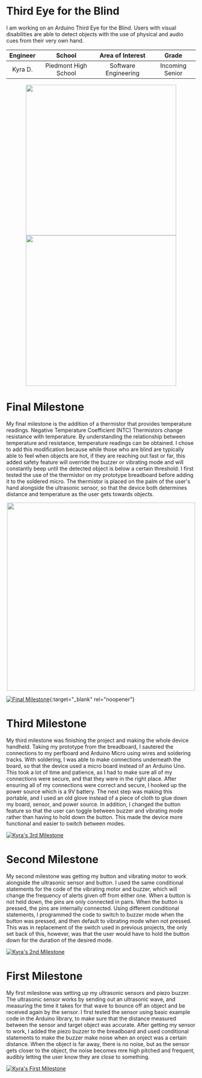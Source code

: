 ﻿# Third Eye for the Blind
I am working on an Arduino Third Eye for the Blind. Users with visual disabilities are able to detect objects with the use of physical and audio cues from their very own hand.

| **Engineer** | **School** | **Area of Interest** | **Grade** |
|:--:|:--:|:--:|:--:|
| Kyra D. | Piedmont High School | Software Engineering | Incoming Senior

<p align="center">
<img src="https://user-images.githubusercontent.com/94956287/176249518-41fbc503-300a-44c9-b105-41aef7d56669.png" width="400">
<img src="https://user-images.githubusercontent.com/94956287/176250830-977c3406-10c4-423c-be4b-18db8e569712.png" width="400">
</p>

# Final Milestone
My final milestone is the addition of a thermistor that provides temperature readings. Negative Temperature Coefficient (NTC) Thermistors change resistance with temperature. By understanding the relationship between temperature and resistance, temperature readings can be obtained. I chose to add this modification because while those who are blind are typically able to feel when objects are hot, if they are reaching out fast or far, this added safety feature will override the buzzer or vibrating mode and will constantly beep until the detected object is below a certain threshold. I first tested the use of the thermistor on my prototype breadboard before adding it to the soldered micro. The thermistor is placed on the palm of the user's hand alongside the ultrasonic sensor, so that the device both determines distance and temperature as the user gets towards objects.

<p align="center">
<img src="https://user-images.githubusercontent.com/94956287/176252080-bea44cc8-bcb4-4551-94b7-e2ddc74dafe7.JPG" width="500">
</p>

[![Final Milestone](https://res.cloudinary.com/marcomontalbano/image/upload/v1612573869/video_to_markdown/images/youtube--F7M7imOVGug-c05b58ac6eb4c4700831b2b3070cd403.jpg )](https://www.youtube.com/watch?v=F7M7imOVGug&feature=emb_logo "Final Milestone"){:target="_blank" rel="noopener"}

# Third Milestone
My third milestone was finishing the project and making the whole device handheld. Taking my prototype from the breadboard, I sautered the connections to my perfboard and Arduino Micro using wires and soldering tracks. With soldering, I was able to make connections underneath the board, so that the device used a micro board instead of an Arduino Uno. This took a lot of time and patience, as I had to make sure all of my connections were secure, and that they were in the right place. After ensuring all of my connections were correct and secure, I hooked up the power source which is a 9V battery. The next step was making this portable, and I used an old glove instead of a piece of cloth to glue down my board, sensor, and power source. In addition, I changed the button feature so that the user can toggle between buzzer and vibrating mode rather than having to hold down the button. This made the device more functional and easier to switch between modes.

[![Kyra's 3rd Milestone](https://res.cloudinary.com/marcomontalbano/image/upload/v1656091170/video_to_markdown/images/youtube--3WJ3lJCEA6w-c05b58ac6eb4c4700831b2b3070cd403.jpg)](https://www.youtube.com/watch?v=3WJ3lJCEA6w "Kyra's 3rd Milestone")

# Second Milestone
My second milestone was getting my button and vibrating motor to work alongside the ultrasonic sensor and button. I used the same conditional statements for the code of the vibrating motor and buzzer, which will change the frequency of alerts given off from either one. When a button is not held down, the pins are only connected in pairs. When the button is pressed, the pins are internally connected. Using different conditional statements, I programmed the code to switch to buzzer mode when the button was pressed, and then default to vibrating mode when not pressed. This was in replacement of the switch used in previous projects, the only set back of this, however, was that the user would have to hold the button down for the duration of the desired mode.

[![Kyra's 2nd Milestone](https://res.cloudinary.com/marcomontalbano/image/upload/v1656090848/video_to_markdown/images/youtube--jOFxKbY50XA-c05b58ac6eb4c4700831b2b3070cd403.jpg)](https://www.youtube.com/watch?v=jOFxKbY50XA "Kyra's 2nd Milestone")

# First Milestone
My first milestone was setting up my ultrasonic sensors and piezo buzzer. The ultrasonic sensor works by sending out an ultrasonic wave, and measuring the time it takes for that wave to bounce off an object and be received again by the sensor. I first tested the  sensor using basic example code in the Arduino library, to make sure that the distance measured between the sensor and target object was accurate. After getting my sensor to work, I added the piezo buzzer to the breadboard and used conditional statements to make the buzzer make noise when an onject was a certain distance. When the object is far away, there is no noise, but as the sensor gets closer to the object, the noise becomes mre high pitched and frequent, audibly letting the user know they are close to something.

[![Kyra's First Milestone](https://res.cloudinary.com/marcomontalbano/image/upload/v1656439828/video_to_markdown/images/youtube--gY0ncTcIGnQ-c05b58ac6eb4c4700831b2b3070cd403.jpg)](https://www.youtube.com/watch?v=gY0ncTcIGnQ&t=17s "Kyra's First Milestone")
